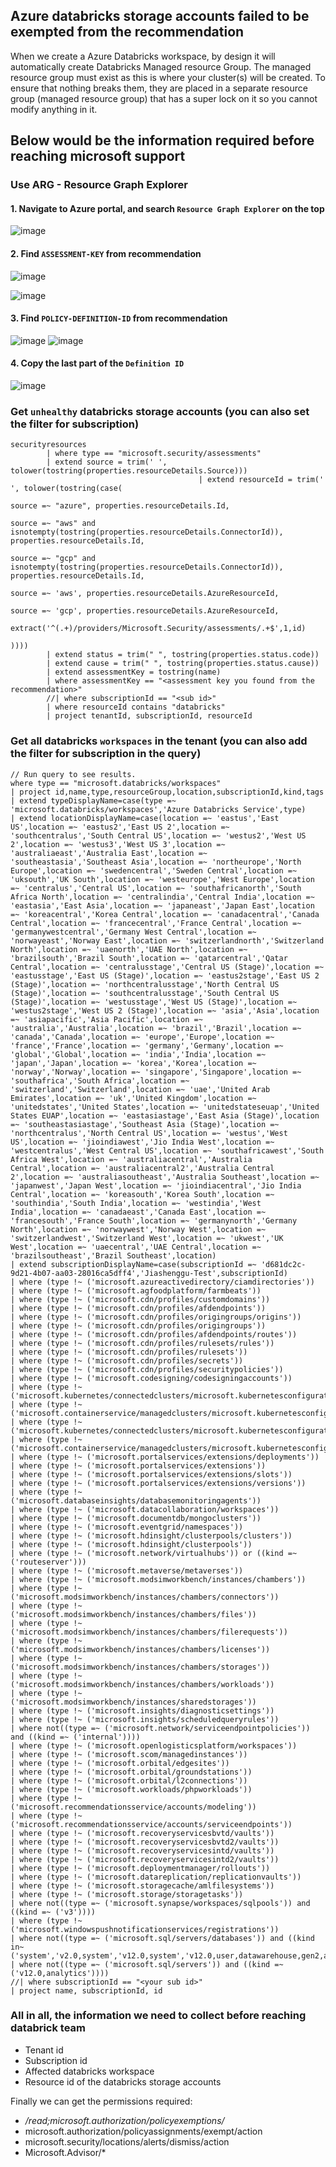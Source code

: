 ## Azure databricks storage accounts failed to be exempted from the recommendation
When we create a Azure Databricks workspace, by design it will automatically create Databricks Managed resource Group. The managed resource group must exist as this is where your cluster(s) will be created. To ensure that nothing breaks them, they are placed in a separate resource group (managed resource group) that has a super lock on it so you cannot modify anything in it.

## Below would be the information required before reaching microsoft support
### Use ARG - Resource Graph Explorer
#### 1. Navigate to Azure portal, and search `Resource Graph Explorer` on the top
![image](https://user-images.githubusercontent.com/96930989/210159757-b875ba41-6946-4ee7-a604-92183cf9f58b.png)

#### 2. Find `ASSESSMENT-KEY` from recommendation
![image](https://user-images.githubusercontent.com/96930989/220023467-58dfa81b-dec8-4433-a7f1-60e904e5e7b5.png)

![image](https://user-images.githubusercontent.com/96930989/220023598-38f83a87-83c8-4b39-801c-126fafcb2a0b.png)

#### 3. Find `POLICY-DEFINITION-ID` from recommendation
![image](https://user-images.githubusercontent.com/96930989/220023678-c5cf5fcc-70f5-4b51-8d92-095d38804981.png)
![image](https://user-images.githubusercontent.com/96930989/220023825-b0dc8c2a-310f-447f-99ad-ec2d20bf43eb.png)

#### 4. Copy the last part of the `Definition ID`
![image](https://user-images.githubusercontent.com/96930989/220023758-6dd08272-9568-4bbc-b3c6-03cd81ba45bf.png)

### Get `unhealthy` databricks storage accounts (you can also set the filter for subscription)
```kusto
securityresources
        | where type == "microsoft.security/assessments"
        | extend source = trim(' ', tolower(tostring(properties.resourceDetails.Source)))
                                          | extend resourceId = trim(' ', tolower(tostring(case(
                                                                                    source =~ "azure", properties.resourceDetails.Id,
                                                                                    source =~ "aws" and isnotempty(tostring(properties.resourceDetails.ConnectorId)), properties.resourceDetails.Id,
                                                                                    source =~ "gcp" and isnotempty(tostring(properties.resourceDetails.ConnectorId)), properties.resourceDetails.Id,
                                                                                    source =~ 'aws', properties.resourceDetails.AzureResourceId,
                                                                                    source =~ 'gcp', properties.resourceDetails.AzureResourceId,
                                                                                    extract('^(.+)/providers/Microsoft.Security/assessments/.+$',1,id)
                                                                                    ))))
        | extend status = trim(" ", tostring(properties.status.code))
        | extend cause = trim(" ", tostring(properties.status.cause))
        | extend assessmentKey = tostring(name)
        | where assessmentKey == "<assessment key you found from the recommendation>"
        //| where subscriptionId == "<sub id>"
        | where resourceId contains "databricks"
        | project tenantId, subscriptionId, resourceId
```

### Get all databricks `workspaces` in the tenant (you can also add the filter for subscription in the query)
```kusto
// Run query to see results.
where type == "microsoft.databricks/workspaces"
| project id,name,type,resourceGroup,location,subscriptionId,kind,tags
| extend typeDisplayName=case(type =~ 'microsoft.databricks/workspaces','Azure Databricks Service',type)
| extend locationDisplayName=case(location =~ 'eastus','East US',location =~ 'eastus2','East US 2',location =~ 'southcentralus','South Central US',location =~ 'westus2','West US 2',location =~ 'westus3','West US 3',location =~ 'australiaeast','Australia East',location =~ 'southeastasia','Southeast Asia',location =~ 'northeurope','North Europe',location =~ 'swedencentral','Sweden Central',location =~ 'uksouth','UK South',location =~ 'westeurope','West Europe',location =~ 'centralus','Central US',location =~ 'southafricanorth','South Africa North',location =~ 'centralindia','Central India',location =~ 'eastasia','East Asia',location =~ 'japaneast','Japan East',location =~ 'koreacentral','Korea Central',location =~ 'canadacentral','Canada Central',location =~ 'francecentral','France Central',location =~ 'germanywestcentral','Germany West Central',location =~ 'norwayeast','Norway East',location =~ 'switzerlandnorth','Switzerland North',location =~ 'uaenorth','UAE North',location =~ 'brazilsouth','Brazil South',location =~ 'qatarcentral','Qatar Central',location =~ 'centralusstage','Central US (Stage)',location =~ 'eastusstage','East US (Stage)',location =~ 'eastus2stage','East US 2 (Stage)',location =~ 'northcentralusstage','North Central US (Stage)',location =~ 'southcentralusstage','South Central US (Stage)',location =~ 'westusstage','West US (Stage)',location =~ 'westus2stage','West US 2 (Stage)',location =~ 'asia','Asia',location =~ 'asiapacific','Asia Pacific',location =~ 'australia','Australia',location =~ 'brazil','Brazil',location =~ 'canada','Canada',location =~ 'europe','Europe',location =~ 'france','France',location =~ 'germany','Germany',location =~ 'global','Global',location =~ 'india','India',location =~ 'japan','Japan',location =~ 'korea','Korea',location =~ 'norway','Norway',location =~ 'singapore','Singapore',location =~ 'southafrica','South Africa',location =~ 'switzerland','Switzerland',location =~ 'uae','United Arab Emirates',location =~ 'uk','United Kingdom',location =~ 'unitedstates','United States',location =~ 'unitedstateseuap','United States EUAP',location =~ 'eastasiastage','East Asia (Stage)',location =~ 'southeastasiastage','Southeast Asia (Stage)',location =~ 'northcentralus','North Central US',location =~ 'westus','West US',location =~ 'jioindiawest','Jio India West',location =~ 'westcentralus','West Central US',location =~ 'southafricawest','South Africa West',location =~ 'australiacentral','Australia Central',location =~ 'australiacentral2','Australia Central 2',location =~ 'australiasoutheast','Australia Southeast',location =~ 'japanwest','Japan West',location =~ 'jioindiacentral','Jio India Central',location =~ 'koreasouth','Korea South',location =~ 'southindia','South India',location =~ 'westindia','West India',location =~ 'canadaeast','Canada East',location =~ 'francesouth','France South',location =~ 'germanynorth','Germany North',location =~ 'norwaywest','Norway West',location =~ 'switzerlandwest','Switzerland West',location =~ 'ukwest','UK West',location =~ 'uaecentral','UAE Central',location =~ 'brazilsoutheast','Brazil Southeast',location)
| extend subscriptionDisplayName=case(subscriptionId =~ 'd681dc2c-9d21-4b07-aa03-28016ca5dff4','Jiashenggu-Test',subscriptionId)
| where (type !~ ('microsoft.azureactivedirectory/ciamdirectories'))
| where (type !~ ('microsoft.agfoodplatform/farmbeats'))
| where (type !~ ('microsoft.cdn/profiles/customdomains'))
| where (type !~ ('microsoft.cdn/profiles/afdendpoints'))
| where (type !~ ('microsoft.cdn/profiles/origingroups/origins'))
| where (type !~ ('microsoft.cdn/profiles/origingroups'))
| where (type !~ ('microsoft.cdn/profiles/afdendpoints/routes'))
| where (type !~ ('microsoft.cdn/profiles/rulesets/rules'))
| where (type !~ ('microsoft.cdn/profiles/rulesets'))
| where (type !~ ('microsoft.cdn/profiles/secrets'))
| where (type !~ ('microsoft.cdn/profiles/securitypolicies'))
| where (type !~ ('microsoft.codesigning/codesigningaccounts'))
| where (type !~ ('microsoft.kubernetes/connectedclusters/microsoft.kubernetesconfiguration/namespaces'))
| where (type !~ ('microsoft.containerservice/managedclusters/microsoft.kubernetesconfiguration/namespaces'))
| where (type !~ ('microsoft.kubernetes/connectedclusters/microsoft.kubernetesconfiguration/fluxconfigurations'))
| where (type !~ ('microsoft.containerservice/managedclusters/microsoft.kubernetesconfiguration/fluxconfigurations'))
| where (type !~ ('microsoft.portalservices/extensions/deployments'))
| where (type !~ ('microsoft.portalservices/extensions'))
| where (type !~ ('microsoft.portalservices/extensions/slots'))
| where (type !~ ('microsoft.portalservices/extensions/versions'))
| where (type !~ ('microsoft.databaseinsights/databasemonitoringagents'))
| where (type !~ ('microsoft.datacollaboration/workspaces'))
| where (type !~ ('microsoft.documentdb/mongoclusters'))
| where (type !~ ('microsoft.eventgrid/namespaces'))
| where (type !~ ('microsoft.hdinsight/clusterpools/clusters'))
| where (type !~ ('microsoft.hdinsight/clusterpools'))
| where (type !~ ('microsoft.network/virtualhubs')) or ((kind =~ ('routeserver')))
| where (type !~ ('microsoft.metaverse/metaverses'))
| where (type !~ ('microsoft.modsimworkbench/instances/chambers'))
| where (type !~ ('microsoft.modsimworkbench/instances/chambers/connectors'))
| where (type !~ ('microsoft.modsimworkbench/instances/chambers/files'))
| where (type !~ ('microsoft.modsimworkbench/instances/chambers/filerequests'))
| where (type !~ ('microsoft.modsimworkbench/instances/chambers/licenses'))
| where (type !~ ('microsoft.modsimworkbench/instances/chambers/storages'))
| where (type !~ ('microsoft.modsimworkbench/instances/chambers/workloads'))
| where (type !~ ('microsoft.modsimworkbench/instances/sharedstorages'))
| where (type !~ ('microsoft.insights/diagnosticsettings'))
| where (type !~ ('microsoft.insights/scheduledqueryrules'))
| where not((type =~ ('microsoft.network/serviceendpointpolicies')) and ((kind =~ ('internal'))))
| where (type !~ ('microsoft.openlogisticsplatform/workspaces'))
| where (type !~ ('microsoft.scom/managedinstances'))
| where (type !~ ('microsoft.orbital/edgesites'))
| where (type !~ ('microsoft.orbital/groundstations'))
| where (type !~ ('microsoft.orbital/l2connections'))
| where (type !~ ('microsoft.workloads/phpworkloads'))
| where (type !~ ('microsoft.recommendationsservice/accounts/modeling'))
| where (type !~ ('microsoft.recommendationsservice/accounts/serviceendpoints'))
| where (type !~ ('microsoft.recoveryservicesbvtd/vaults'))
| where (type !~ ('microsoft.recoveryservicesbvtd2/vaults'))
| where (type !~ ('microsoft.recoveryservicesintd/vaults'))
| where (type !~ ('microsoft.recoveryservicesintd2/vaults'))
| where (type !~ ('microsoft.deploymentmanager/rollouts'))
| where (type !~ ('microsoft.datareplication/replicationvaults'))
| where (type !~ ('microsoft.storagecache/amlfilesystems'))
| where (type !~ ('microsoft.storage/storagetasks'))
| where not((type =~ ('microsoft.synapse/workspaces/sqlpools')) and ((kind =~ ('v3'))))
| where (type !~ ('microsoft.windowspushnotificationservices/registrations'))
| where not((type =~ ('microsoft.sql/servers/databases')) and ((kind in~ ('system','v2.0,system','v12.0,system','v12.0,user,datawarehouse,gen2,analytics'))))
| where not((type =~ ('microsoft.sql/servers')) and ((kind =~ ('v12.0,analytics'))))
//| where subscriptionId == "<your sub id>"
| project name, subscriptionId, id
```

### All in all, the information we need to collect before reaching databrick team
* Tenant id
* Subscription id
* Affected databricks workspace
* Resource id of the databricks storage accounts

Finally we can get the permissions required: 
* */read;microsoft.authorization/policyexemptions/*
* microsoft.authorization/policyassignments/exempt/action
* microsoft.security/locations/alerts/dismiss/action
* Microsoft.Advisor/*



